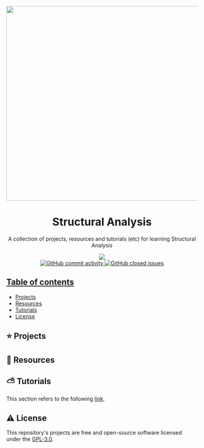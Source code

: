 <p align="center">
  <img width="auto" height="512px" src="https://user-images.githubusercontent.com/34566999/230530599-e3126b44-91f0-4a3e-b7f6-e238e9758307.jpg">
</p>

<h1 align="center">Structural Analysis</h1>

<p align="center">
    A collection of projects, resources and tutorials (etc) for learning Structural Analysis
</p>

<p align="center">
    <a title="License GNU" href="https://github.com/enfycius/Structural-Analysis/blob/main/LICENSE"><img src="https://img.shields.io/badge/license-GPL v3-blue?style=flat-square"> <br>
    <img alt="GitHub commit activity" src="https://img.shields.io/github/commit-activity/m/enfycius/Structural-Analysis"/>
    <img alt="GitHub closed issues" src="https://img.shields.io/github/issues-closed/enfycius/Structural-Analysis"/>
</p>

## Table of contents

  * [Projects](#)
  * [Resources](#)
  * [Tutorials](#)
  * [License](#)

## :star: Projects

## :seedling: Resources

## :partly_sunny: Tutorials

This section refers to the following [link](https://enfycius.github.io/_enfycius/docs-civil/category/structural-analysis).

## :warning: License

This repository's projects are free and open-source software licensed under the [GPL-3.0](https://github.com/enfycius/Structural-Analysis/blob/master/LICENSE).